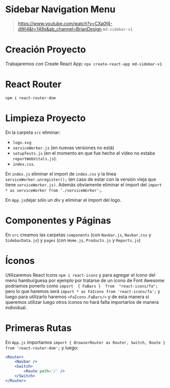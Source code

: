 # Sidebar Navigation Menu
> https://www.youtube.com/watch?v=CXa0f4-dWi4&t=149s&ab_channel=BrianDesign
> `md-sidebar-v1`

# Creación Proyecto
Trabajaremos con Create React App:
`npx create-react-app md-sidebar-v1` 

# React Router
`npm i react-router-dom`


# Limpieza Proyecto
En la carpeta `src` eliminar:
* `logo.svg`
* `serviceWorker.js` (en nuevas versiones no está) 
* `setupTests.js` (en el momento en que fue hecho el video no estaba `reportWebVitals.js`).
* `index.css`.

En `index.js` eliminar el import de `index.css` y la línea `serviceWorker.unregister();` (en caso de estar con la versión vieja que tiene `serviceWorker.js)`.  Además obviamente eliminar el import del `import * as serviceWorker from './serviceWorker';`.

En `App.js`dejar sólo un div y eliminar el import del logo.

# Componentes y Páginas
En `src` creamos las carpetas `components` (con `Navbar.js`, `Navbar.css` y `SidebarData.js`) y `pages` (con `Home.js`, `Products.js` y `Reports.js`) 

# Íconos
Utilizaremos React Icons `npm i react-icons` y para agregar el ícono del menú hamburguesa por ejemplo por tratarse de un ícono de Font Awesome podríamos ponerlo como `import  { FaBars }  from  "react-icons/fa";` pero lo que haremos será `import * as FaIcons from 'react-icons/fa';` y luego para utilizarlo haremos `<FaIcons.FaBars/>` y de esta manera si queremos utilizar luego otros íconos no hará falta importarlos de manera individual. 


# Primeras Rutas
En `App.js` importamos `import { BrowserRouter as Router, Switch, Route } from 'react-router-dom';` y luego:
```jsx
<Router>
	<Navbar />
	<Switch>
		<Route path='/' />
	</Switch>
</Router>
```


